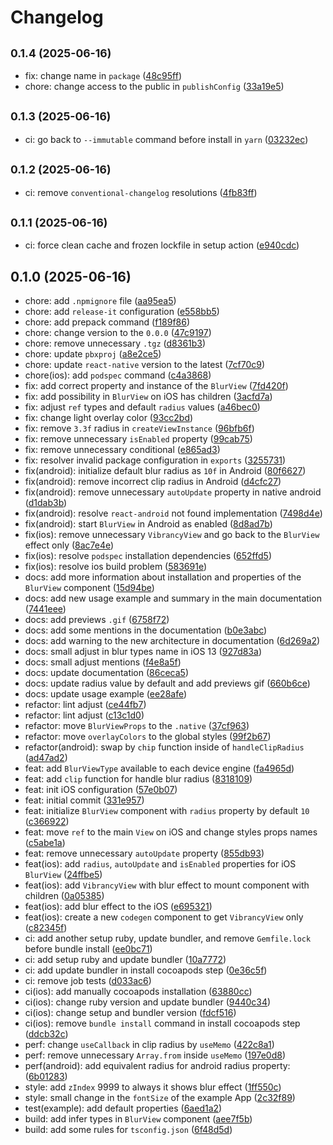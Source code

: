 # Changelog

## <small>0.1.4 (2025-06-16)</small>

* fix: change name in `package` ([48c95ff](https://github.com/DanielAraldi/react-native-blur-view/commit/48c95ff))
* chore: change access to the public in `publishConfig` ([33a19e5](https://github.com/DanielAraldi/react-native-blur-view/commit/33a19e5))

## <small>0.1.3 (2025-06-16)</small>

* ci: go back to `--immutable` command before install in `yarn` ([03232ec](https://github.com/DanielAraldi/react-native-blur-view/commit/03232ec))

## <small>0.1.2 (2025-06-16)</small>

* ci: remove `conventional-changelog` resolutions ([4fb83ff](https://github.com/DanielAraldi/react-native-blur-view/commit/4fb83ff))

## <small>0.1.1 (2025-06-16)</small>

* ci: force clean cache and frozen lockfile in setup action ([e940cdc](https://github.com/DanielAraldi/react-native-blur-view/commit/e940cdc))

## 0.1.0 (2025-06-16)

* chore: add `.npmignore` file ([aa95ea5](https://github.com/DanielAraldi/react-native-blur-view/commit/aa95ea5))
* chore: add `release-it` configuration ([e558bb5](https://github.com/DanielAraldi/react-native-blur-view/commit/e558bb5))
* chore: add prepack command ([f189f86](https://github.com/DanielAraldi/react-native-blur-view/commit/f189f86))
* chore: change version to the `0.0.0` ([47c9197](https://github.com/DanielAraldi/react-native-blur-view/commit/47c9197))
* chore: remove unnecessary `.tgz` ([d8361b3](https://github.com/DanielAraldi/react-native-blur-view/commit/d8361b3))
* chore: update `pbxproj` ([a8e2ce5](https://github.com/DanielAraldi/react-native-blur-view/commit/a8e2ce5))
* chore: update `react-native` version to the latest ([7cf70c9](https://github.com/DanielAraldi/react-native-blur-view/commit/7cf70c9))
* chore(ios): add `podspec` command ([c4a3868](https://github.com/DanielAraldi/react-native-blur-view/commit/c4a3868))
* fix: add correct property and instance of the `BlurView` ([7fd420f](https://github.com/DanielAraldi/react-native-blur-view/commit/7fd420f))
* fix: add possibility in `BlurView` on iOS has children ([3acfd7a](https://github.com/DanielAraldi/react-native-blur-view/commit/3acfd7a))
* fix: adjust `ref` types and default `radius` values ([a46bec0](https://github.com/DanielAraldi/react-native-blur-view/commit/a46bec0))
* fix: change light overlay color ([93cc2bd](https://github.com/DanielAraldi/react-native-blur-view/commit/93cc2bd))
* fix: remove `3.3f` radius in `createViewInstance` ([96bfb6f](https://github.com/DanielAraldi/react-native-blur-view/commit/96bfb6f))
* fix: remove unnecessary `isEnabled` property ([99cab75](https://github.com/DanielAraldi/react-native-blur-view/commit/99cab75))
* fix: remove unnecessary conditional ([e865ad3](https://github.com/DanielAraldi/react-native-blur-view/commit/e865ad3))
* fix: resolver invalid package configuration in `exports` ([3255731](https://github.com/DanielAraldi/react-native-blur-view/commit/3255731))
* fix(android): initialize default blur radius as `10f` in Android ([80f6627](https://github.com/DanielAraldi/react-native-blur-view/commit/80f6627))
* fix(android): remove incorrect clip radius in Android ([d4cfc27](https://github.com/DanielAraldi/react-native-blur-view/commit/d4cfc27))
* fix(android): remove unnecessary `autoUpdate` property in native android ([d1dab3b](https://github.com/DanielAraldi/react-native-blur-view/commit/d1dab3b))
* fix(android): resolve `react-android` not found implementation ([7498d4e](https://github.com/DanielAraldi/react-native-blur-view/commit/7498d4e))
* fix(android): start `BlurView` in Android as enabled ([8d8ad7b](https://github.com/DanielAraldi/react-native-blur-view/commit/8d8ad7b))
* fix(ios): remove unnecessary `VibrancyView` and go back to the `BlurView` effect only ([8ac7e4e](https://github.com/DanielAraldi/react-native-blur-view/commit/8ac7e4e))
* fix(ios): resolve `podspec` installation dependencies ([652ffd5](https://github.com/DanielAraldi/react-native-blur-view/commit/652ffd5))
* fix(ios): resolve ios build problem ([583691e](https://github.com/DanielAraldi/react-native-blur-view/commit/583691e))
* docs: add more information about installation and properties of the `BlurView` component ([15d94be](https://github.com/DanielAraldi/react-native-blur-view/commit/15d94be))
* docs: add new usage example and summary in the main documentation ([7441eee](https://github.com/DanielAraldi/react-native-blur-view/commit/7441eee))
* docs: add previews `.gif` ([6758f72](https://github.com/DanielAraldi/react-native-blur-view/commit/6758f72))
* docs: add some mentions in the documentation ([b0e3abc](https://github.com/DanielAraldi/react-native-blur-view/commit/b0e3abc))
* docs: add warning to the new architecture in documentation ([6d269a2](https://github.com/DanielAraldi/react-native-blur-view/commit/6d269a2))
* docs: small adjust in blur types name in iOS 13 ([927d83a](https://github.com/DanielAraldi/react-native-blur-view/commit/927d83a))
* docs: small adjust mentions ([f4e8a5f](https://github.com/DanielAraldi/react-native-blur-view/commit/f4e8a5f))
* docs: update documentation ([86ceca5](https://github.com/DanielAraldi/react-native-blur-view/commit/86ceca5))
* docs: update radius value by default and add previews gif ([660b6ce](https://github.com/DanielAraldi/react-native-blur-view/commit/660b6ce))
* docs: update usage example ([ee28afe](https://github.com/DanielAraldi/react-native-blur-view/commit/ee28afe))
* refactor: lint adjust ([ce44fb7](https://github.com/DanielAraldi/react-native-blur-view/commit/ce44fb7))
* refactor: lint adjust ([c13c1d0](https://github.com/DanielAraldi/react-native-blur-view/commit/c13c1d0))
* refactor: move `BlurViewProps` to the `.native` ([37cf963](https://github.com/DanielAraldi/react-native-blur-view/commit/37cf963))
* refactor: move `overlayColors` to the global styles ([99f2b67](https://github.com/DanielAraldi/react-native-blur-view/commit/99f2b67))
* refactor(android): swap by `chip` function inside of `handleClipRadius` ([ad47ad2](https://github.com/DanielAraldi/react-native-blur-view/commit/ad47ad2))
* feat: add `BlurViewType` available to each device engine ([fa4965d](https://github.com/DanielAraldi/react-native-blur-view/commit/fa4965d))
* feat: add `clip` function for handle blur radius ([8318109](https://github.com/DanielAraldi/react-native-blur-view/commit/8318109))
* feat: init iOS configuration ([57e0b07](https://github.com/DanielAraldi/react-native-blur-view/commit/57e0b07))
* feat: initial commit ([331e957](https://github.com/DanielAraldi/react-native-blur-view/commit/331e957))
* feat: initialize `BlurView` component with `radius` property by default `10` ([c366922](https://github.com/DanielAraldi/react-native-blur-view/commit/c366922))
* feat: move `ref` to the main `View` on iOS and change styles props names ([c5abe1a](https://github.com/DanielAraldi/react-native-blur-view/commit/c5abe1a))
* feat: remove unnecessary `autoUpdate` property ([855db93](https://github.com/DanielAraldi/react-native-blur-view/commit/855db93))
* feat(ios): add `radius`, `autoUpdate` and `isEnabled` properties for iOS `BlurView` ([24ffbe5](https://github.com/DanielAraldi/react-native-blur-view/commit/24ffbe5))
* feat(ios): add `VibrancyView` with blur effect to mount component with children ([0a05385](https://github.com/DanielAraldi/react-native-blur-view/commit/0a05385))
* feat(ios): add blur effect to the iOS ([e695321](https://github.com/DanielAraldi/react-native-blur-view/commit/e695321))
* feat(ios): create a new `codegen` component to get `VibrancyView` only ([c82345f](https://github.com/DanielAraldi/react-native-blur-view/commit/c82345f))
* ci: add another setup ruby, update bundler, and remove `Gemfile.lock` before bundle install ([ee0bc71](https://github.com/DanielAraldi/react-native-blur-view/commit/ee0bc71))
* ci: add setup ruby and update bundler ([10a7772](https://github.com/DanielAraldi/react-native-blur-view/commit/10a7772))
* ci: add update bundler in install cocoapods step ([0e36c5f](https://github.com/DanielAraldi/react-native-blur-view/commit/0e36c5f))
* ci: remove job tests ([d033ac6](https://github.com/DanielAraldi/react-native-blur-view/commit/d033ac6))
* ci(ios): add manually cocoapods installation ([63880cc](https://github.com/DanielAraldi/react-native-blur-view/commit/63880cc))
* ci(ios): change ruby version and update bundler ([9440c34](https://github.com/DanielAraldi/react-native-blur-view/commit/9440c34))
* ci(ios): change setup and bundler version ([fdcf516](https://github.com/DanielAraldi/react-native-blur-view/commit/fdcf516))
* ci(ios): remove `bundle install` command in install cocoapods step ([ddcb32c](https://github.com/DanielAraldi/react-native-blur-view/commit/ddcb32c))
* perf: change `useCallback` in clip radius by `useMemo` ([422c8a1](https://github.com/DanielAraldi/react-native-blur-view/commit/422c8a1))
* perf: remove unnecessary `Array.from` inside `useMemo` ([197e0d8](https://github.com/DanielAraldi/react-native-blur-view/commit/197e0d8))
* perf(android): add equivalent radius for android radius property: ([6b01283](https://github.com/DanielAraldi/react-native-blur-view/commit/6b01283))
* style: add `zIndex` 9999 to always it shows blur effect ([1ff550c](https://github.com/DanielAraldi/react-native-blur-view/commit/1ff550c))
* style: small change in the `fontSize` of the example App ([2c32f89](https://github.com/DanielAraldi/react-native-blur-view/commit/2c32f89))
* test(example): add default properties ([6aed1a2](https://github.com/DanielAraldi/react-native-blur-view/commit/6aed1a2))
* build: add infer types in `BlurView` component ([aee7f5b](https://github.com/DanielAraldi/react-native-blur-view/commit/aee7f5b))
* build: add some rules for `tsconfig.json` ([6f48d5d](https://github.com/DanielAraldi/react-native-blur-view/commit/6f48d5d))
